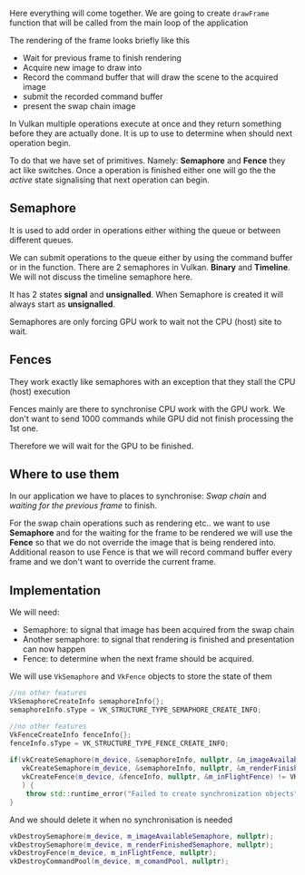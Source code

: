 Here everything will come together. We are going to create `drawFrame` function that will be called from the main loop of the application

The rendering of the frame looks briefly like this 
- Wait for previous frame to finish rendering 
- Acquire new image to draw into
- Record the command buffer that will draw the scene to the acquired image 
- submit the recorded command buffer 
- present the swap chain image 

In Vulkan multiple operations execute at once and they return something before they are actually done. It is up to use to determine when should next operation begin.

To do that we have set of primitives. Namely:
**Semaphore** and **Fence** they act like switches. Once a operation is finished either one will go the the *active* state signalising that next operation can begin.  

## Semaphore

It is used to add order in operations either withing the queue or between different queues.

We can submit operations to the queue either by using the command buffer or in the function. There are 2 semaphores in Vulkan. **Binary** and **Timeline**. We will not discuss the timeline semaphore here. 

It has 2 states **signal** and **unsignalled**. When Semaphore is created it will always start as **unsignalled**. 

Semaphores are only forcing GPU work to wait not the CPU (host) site to wait.

## Fences

They work exactly like semaphores with an exception that they stall the CPU (host) execution

Fences mainly are there to synchronise CPU work with the GPU work. We don't want to send 1000 commands while GPU did not finish processing the 1st one. 

Therefore we will wait for the GPU to be finished. 

## Where to use them
In our application we have to places to synchronise: *Swap chain* and *waiting for the previous frame* to finish. 

For the swap chain operations such as rendering etc.. we want to use **Semaphore** and for the waiting for the frame to be rendered we will use the **Fence** so that we do not override the image that is being rendered into. Additional reason to use Fence is that we will record command buffer every frame and we don't want to override the current frame. 

## Implementation
We will need:
- Semaphore: to signal that image has been acquired from the swap chain
- Another semaphore: to signal that rendering is finished and presentation can now happen
- Fence: to determine when the next frame should be acquired. 

We will use `VkSemaphore` and `VkFence` objects to store the state of them

```c++
//no other features
VkSemaphoreCreateInfo semaphoreInfo{};  
semaphoreInfo.sType = VK_STRUCTURE_TYPE_SEMAPHORE_CREATE_INFO;  

//no other features
VkFenceCreateInfo fenceInfo{};  
fenceInfo.sType = VK_STRUCTURE_TYPE_FENCE_CREATE_INFO;  
  
if(vkCreateSemaphore(m_device, &semaphoreInfo, nullptr, &m_imageAvailableSemaphore) != VK_SUCCESS ||  
   vkCreateSemaphore(m_device, &semaphoreInfo, nullptr, &m_renderFinishedSemaphore) != VK_SUCCESS ||  
   vkCreateFence(m_device, &fenceInfo, nullptr, &m_inFlightFence) != VK_SUCCESS  
   ) {  
    throw std::runtime_error("Failed to create synchronization objects");  
}
```

And we should delete it when no synchronisation is needed  

```c++
vkDestroySemaphore(m_device, m_imageAvailableSemaphore, nullptr);  
vkDestroySemaphore(m_device, m_renderFinishedSemaphore, nullptr);  
vkDestroyFence(m_device, m_inFlightFence, nullptr);  
vkDestroyCommandPool(m_device, m_comandPool, nullptr);
```






